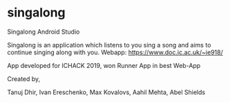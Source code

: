 # singalong
Singalong Android Studio

Singalong is an application which listens to you sing a song and aims to continue singing along with you.
Webapp: https://www.doc.ic.ac.uk/~ie918/

App developed for ICHACK 2019, won Runner App in best Web-App

Created by,

Tanuj Dhir, Ivan Ereschenko, Max Kovalovs, Aahil Mehta, Abel Shields
